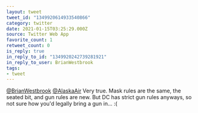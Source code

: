 ```yaml
---
layout: tweet
tweet_id: "1349920614933540866"
category: twitter
date: 2021-01-15T03:25:29.000Z
source: Twitter Web App
favorite_count: 1
retweet_count: 0
is_reply: true
in_reply_to_id: "1349920242739281921"
in_reply_to_user: BrianWestbrook
tags:
- tweet
---
```


[@BrianWestbrook](https://twitter.com/@BrianWestbrook) [@AlaskaAir](https://twitter.com/@AlaskaAir) Very true. Mask rules are the same, the seated bit, and gun rules are new. But DC has strict gun rules anyways, so not sure how you'd legally bring a gun in... :(
